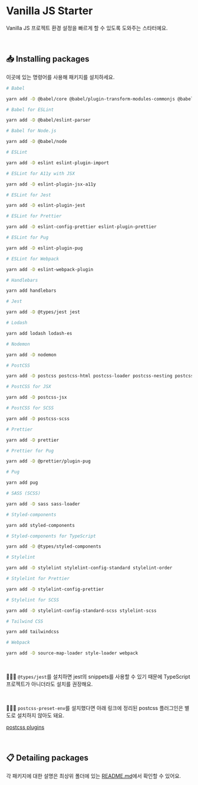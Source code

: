 # Vanilla JS Starter

Vanilla JS 프로젝트 환경 설정을 빠르게 할 수 있도록 도와주는 스타터예요.

<br>

## 📥 Installing packages

이곳에 있는 명령어를 사용해 패키지를 설치하세요.

```bash
# Babel

yarn add -D @babel/core @babel/plugin-transform-modules-commonjs @babel/plugin-transform-runtime @babel/preset-env

# Babel for ESLint

yarn add -D @babel/eslint-parser

# Babel for Node.js

yarn add -D @babel/node

# ESLint

yarn add -D eslint eslint-plugin-import

# ESLint for A11y with JSX

yarn add -D eslint-plugin-jsx-a11y

# ESLint for Jest

yarn add -D eslint-plugin-jest

# ESLint for Prettier

yarn add -D eslint-config-prettier eslint-plugin-prettier

# ESLint for Pug

yarn add -D eslint-plugin-pug

# ESLint for Webpack

yarn add -D eslint-webpack-plugin

# Handlebars

yarn add handlebars

# Jest

yarn add -D @types/jest jest

# Lodash

yarn add lodash lodash-es

# Nodemon

yarn add -D nodemon

# PostCSS

yarn add -D postcss postcss-html postcss-loader postcss-nesting postcss-preset-env postcss-syntax

# PostCSS for JSX

yarn add -D postcss-jsx

# PostCSS for SCSS

yarn add -D postcss-scss

# Prettier

yarn add -D prettier

# Prettier for Pug

yarn add -D @prettier/plugin-pug

# Pug

yarn add pug

# SASS (SCSS)

yarn add -D sass sass-loader

# Styled-components

yarn add styled-components

# Styled-components for TypeScript

yarn add -D @types/styled-components

# Stylelint

yarn add -D stylelint stylelint-config-standard stylelint-order

# Stylelint for Prettier

yarn add -D stylelint-config-prettier

# Stylelint for SCSS

yarn add -D stylelint-config-standard-scss stylelint-scss

# Tailwind CSS

yarn add tailwindcss

# Webpack

yarn add -D source-map-loader style-loader webpack
```

<br>

💁🏻‍♀️ `@types/jest`를 설치하면 jest의 snippets를 사용할 수 있기 때문에 TypeScript 프로젝트가 아니더라도 설치를 권장해요.

<br>

💁🏻‍♂️ `postcss-preset-env`를 설치했다면 아래 링크에 정리된 postcss 플러그인은 별도로 설치하지 않아도 돼요.

[postcss plugins](https://github.com/csstools/postcss-plugins/tree/main/plugins)

<br>

## 📋 Detailing packages

각 패키지에 대한 설명은 최상위 폴더에 있는 [README.md](https://github.com/biniruu/starter-kit-frontend#detailing-packages)에서 확인할 수 있어요.
